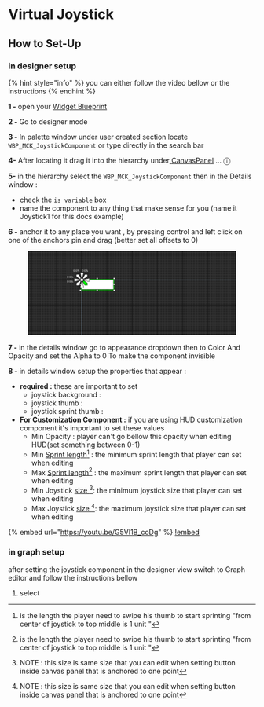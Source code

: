 # Virtual Joystick

## How to Set-Up

### in designer setup

{% hint style="info" %}
you can either follow the video bellow or the instructions
{% endhint %}

**1 -** open your [Widget Blueprint](../creating-hud-widget-blueprint.md)

**2 -** Go to designer mode

**3 -** In palette window under user created section locate `WBP_MCK_JoystickComponent` or type directly in the search bar

**4-** After locating it drag it into the hierarchy under[ ](../tutorial/)[CanvasPanel](../info.md) ... ⓘ

**5-** in the hierarchy select the `WBP_MCK_JoystickComponent` then in the Details window :

* check the `is variable` box
* name the component to any thing that make sense for you (name it Joystick1 for this docs example)

**6 -** anchor it to any place you want , by pressing control and left click on one of the anchors pin and drag (better set all offsets to 0)

<figure><img src="../.gitbook/assets/image_2024-10-15_215609509.png" alt=""><figcaption></figcaption></figure>

**7 -** in the details window go to appearance dropdown then to Color And Opacity and set the Alpha to 0 To make the component invisible

**8 -** in details window setup the properties that appear :

* **required :** these are important to set
  * joystick background :
  * joystick thumb :
  * joystick sprint thumb :
* **For Customization Component :** if you are using HUD customization component it's important to set these values
  * Min Opacity : player can't go bellow this opacity when editing HUD(set something between 0-1)
  * Min [Sprint length](#user-content-fn-1)[^1] : the minimum sprint length that player can set when editing
  * Max [Sprint length](#user-content-fn-2)[^2] : the maximum sprint length that player can set when editing
  * Min Joystick [size ](#user-content-fn-3)[^3]: the minimum joystick size that player can set when editing
  * Max Joystick [size ](#user-content-fn-4)[^4]: the maximum joystick size that player can set when editing

{% embed url="https://youtu.be/G5VI1B_coDg" %}
[!embed](https://blueprintue.com/render/smrae6zj/)

### in graph setup

after setting the joystick component in the designer view switch to Graph editor and follow the instructions bellow

1. select

[^1]: is the length the player need to swipe his thumb to start sprinting "from center of joystick to top middle is 1 unit "

[^2]: is the length the player need to swipe his thumb to start sprinting "from center of joystick to top middle is 1 unit "

[^3]: NOTE : this size is same size that you can edit when setting button inside canvas panel that is anchored to one point

[^4]: NOTE : this size is same size that you can edit when setting button inside canvas panel that is anchored to one point
